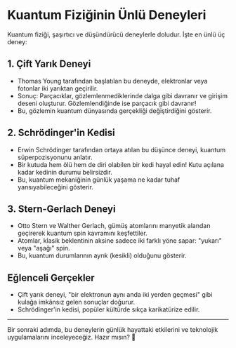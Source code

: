 # Kuantum Fiziğinin Ünlü Deneyleri

Kuantum fiziği, şaşırtıcı ve düşündürücü deneylerle doludur. İşte en ünlü üç deney:

## 1. Çift Yarık Deneyi
- Thomas Young tarafından başlatılan bu deneyde, elektronlar veya fotonlar iki yarıktan geçirilir.
- Sonuç: Parçacıklar, gözlemlenmediklerinde dalga gibi davranır ve girişim deseni oluşturur. Gözlemlendiğinde ise parçacık gibi davranır!
- Bu, gözlemin kuantum dünyasında gerçekliği değiştirdiğini gösterir.

## 2. Schrödinger'in Kedisi
- Erwin Schrödinger tarafından ortaya atılan bu düşünce deneyi, kuantum süperpozisyonunu anlatır.
- Bir kutuda hem ölü hem de diri olabilen bir kedi hayal edin! Kutu açılana kadar kedinin durumu belirsizdir.
- Bu, kuantum mekaniğinin günlük yaşama ne kadar tuhaf yansıyabileceğini gösterir.

## 3. Stern-Gerlach Deneyi
- Otto Stern ve Walther Gerlach, gümüş atomlarını manyetik alandan geçirerek kuantum spin kavramını keşfettiler.
- Atomlar, klasik beklentinin aksine sadece iki farklı yöne sapar: "yukarı" veya "aşağı" spin.
- Bu, kuantum durumlarının ayrık (kesikli) olduğunu gösterir.

## Eğlenceli Gerçekler
- Çift yarık deneyi, "bir elektronun aynı anda iki yerden geçmesi" gibi kulağa imkânsız gelen sonuçlar doğurur.
- Schrödinger'in kedisi, popüler kültürde sıkça karikatürize edilir.

---

Bir sonraki adımda, bu deneylerin günlük hayattaki etkilerini ve teknolojik uygulamalarını inceleyeceğiz. Hazır mısın? 🚀 